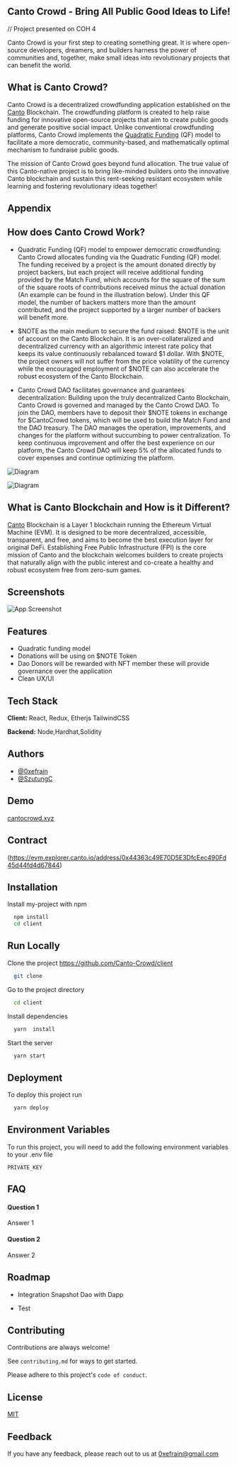 


## Canto Crowd - Bring All Public Good Ideas to Life!

// Project presented on  COH 4 

Canto Crowd is your first step to creating something great. It is where open-source developers, dreamers, and builders harness the power of communities and, together, make small ideas into revolutionary projects that can benefit the world. 



## What is Canto Crowd?

Canto Crowd is a decentralized crowdfunding application established on the [Canto](https://canto.io/) Blockchain. The crowdfunding platform is created to help raise funding for innovative open-source projects that aim to create public goods and generate positive social impact. Unlike conventional crowdfunding platforms, Canto Crowd implements the [Quadratic Funding](https://www.radicalxchange.org/concepts/plural-funding/) (QF) model to facilitate a more democratic, community-based, and mathematically optimal mechanism to fundraise public goods.

The mission of Canto Crowd goes beyond fund allocation. The true value of this Canto-native project is to bring like-minded builders onto the innovative Canto blockchain and sustain this rent-seeking resistant ecosystem while learning and fostering revolutionary ideas together!



## Appendix

## How does Canto Crowd Work?
- Quadratic Funding (QF) model to empower democratic crowdfunding: Canto Crowd allocates funding via the Quadratic Funding (QF) model. The funding received by a project is the amount donated directly by project backers, but each project will receive additional funding provided by the Match Fund, which accounts for the square of the sum of the square roots of contributions received minus the actual donation (An example can be found in the illustration below). Under this QF model, the number of backers matters more than the amount contributed, and the project supported by a larger number of backers will benefit more. 

- $NOTE as the main medium to secure the fund raised: $NOTE is the unit of account on the Canto Blockchain. It is an over-collateralized and decentralized currency with an algorithmic interest rate policy that keeps its value continuously rebalanced toward $1 dollar. With $NOTE, the project owners will not suffer from the price volatility of the currency while the encouraged employment of $NOTE can also accelerate the robust ecosystem of the Canto Blockchain.

- Canto Crowd DAO facilitates governance and guarantees decentralization: Building upon the truly decentralized Canto Blockchain, Canto Crowd is governed and managed by the Canto Crowd DAO. To join the DAO, members have to deposit their $NOTE tokens in exchange for $CantoCrowd tokens, which will be used to build the Match Fund and the DAO treasury. The DAO manages the operation, improvements, and changes for the platform without succumbing to power centralization. To keep continuous improvement and offer the best experience on our platform, the Canto Crowd DAO will keep 5% of the allocated funds to cover expenses and continue optimizing the platform.



![Diagram](https://cantocrowd-bucket.us-southeast-1.linodeobjects.com/cantoproject.png)

![Diagram](https://cantocrowd-bucket.us-southeast-1.linodeobjects.com/cantocrowdvote.png)



## What is Canto Blockchain and How is it Different?

[Canto](https://canto.io/) Blockchain is a Layer 1 blockchain running the Ethereum Virtual Machine (EVM). It is designed to be more decentralized, accessible, transparent, and free, and aims to become the best execution layer for original DeFi. Establishing Free Public Infrastructure (FPI) is the core mission of Canto and the blockchain welcomes builders to create projects that naturally align with the public interest and co-create a healthy and robust ecosystem free from zero-sum games.



## Screenshots

![App Screenshot](https://cantocrowd-bucket.us-southeast-1.linodeobjects.com/cantosite.png)


## Features

- Quadratic funding model
- Donations will be using on $NOTE Token 
- Dao Donors will be rewarded with NFT member these will provide governance over the application 
- Clean UX/UI 


## Tech Stack

**Client:** React, Redux, Etherjs TailwindCSS

**Backend:** Node,Hardhat,Solidity


## Authors

- [@0xefrain](https://www.github.com/0xefrain)
- [@SzutungC](https://www.github.com/SzutungC)


## Demo

<a href="https://cantocrowd-0493ed03cd6ee011f736f85b72d1.webflow.io/" target="_blank">cantocrowd.xyz</a>


## Contract

(https://evm.explorer.canto.io/address/0x44363c49E70D5E3DfcEec490Fd45d44fd4d67844)






## Installation

Install my-project with npm

```bash
  npm install 
  cd client
```
    
## Run Locally

Clone the project
https://github.com/Canto-Crowd/client
```bash
  git clone 
```

Go to the project directory

```bash
  cd client
```

Install dependencies

```bash
  yarn  install
```

Start the server

```bash
  yarn start
```


## Deployment

To deploy this project run

```bash
  yarn deploy
```


## Environment Variables

To run this project, you will need to add the following environment variables to your .env file

`PRIVATE_KEY`




## FAQ

#### Question 1

Answer 1

#### Question 2

Answer 2


## Roadmap

- Integration Snapshot Dao with Dapp

- Test



## Contributing

Contributions are always welcome!

See `contributing.md` for ways to get started.

Please adhere to this project's `code of conduct`.


## License

[MIT](https://choosealicense.com/licenses/mit/)


## Feedback

If you have any feedback, please reach out to us at 0xefrain@gmail.com

